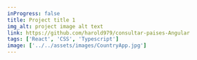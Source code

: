 ```yaml
---
inProgress: false
title: Project title 1
img_alt: project image alt text
link: https://github.com/harold979/consultar-paises-Angular
tags: ['React', 'CSS', 'Typescript']
image: ['../../assets/images/CountryApp.jpg']
---
```


